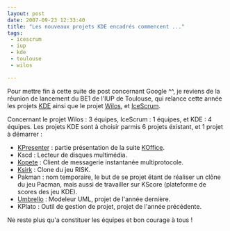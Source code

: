 ```yaml
---
layout: post
date: 2007-09-23 12:33:40
title: "Les nouveaux projets KDE encadrés commencent ..."
tags:
 - icescrum
 - iup
 - kde
 - toulouse
 - wilos

---
```


Pour mettre fin à cette suite de post concernant Google ^^, je reviens de la réunion de lancement du BE1 de l'IUP de Toulouse, qui relance cette année les projets [KDE](http://www.kde.org/) ainsi que le projet [Wilos](http://www.wilos-project.org/), et [IceScrum](http://www.icescrum.org/).

Concernant le projet Wilos : 3 équipes, IceScrum : 1 équipes, et KDE : 4 équipes. Les projets KDE sont à choisir parmis 6 projets éxistant, et 1 projet à démarrer :
  * [KPresenter](http://www.koffice.org/kpresenter/) : partie présentation de la suite [KOffice](http://www.koffice.org/).
  * Kscd : Lecteur de disques multimédia.
  * [Kopete](http://kopete.kde.org/) : Client de messagerie instantanée multiprotocole.
  * [Ksirk](http://%20kde-apps.org/content/show.php/KsirK?content=21450) : Clone du jeu RISK.
  * Pakman : nom temporaire, le but de se projet étant de réaliser un clône du jeu Pacman, mais aussi de travailler sur KScore (plateforme de scores des jeu KDE).
  * [Umbrello](http://umbrello.tuxfamily.org) : Modeleur UML, projet de l'année dernière.
  * KPlato : Outil de gestion de projet, projet de l'année précédente.

Ne reste plus qu'a constituer les équipes et bon courage à tous !

